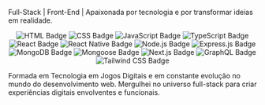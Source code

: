 Full-Stack | Front-End | Apaixonada por tecnologia e por transformar ideias em realidade.

<p align="center">
  <img src="https://img.shields.io/badge/HTML5-E34F26?style=for-the-badge&logo=html5&logoColor=white" alt="HTML Badge">
  <img src="https://img.shields.io/badge/CSS3-1572B6?style=for-the-badge&logo=css3&logoColor=white" alt="CSS Badge">  
  <img src="https://img.shields.io/badge/JavaScript-F7DF1E?style=for-the-badge&logo=javascript&logoColor=black" alt="JavaScript Badge"> 
  <img src="https://img.shields.io/badge/TypeScript-3178C6?style=for-the-badge&logo=typescript&logoColor=white" alt="TypeScript Badge">
  <img src="https://img.shields.io/badge/React-20232A?style=for-the-badge&logo=react&logoColor=61DAFB" alt="React Badge">
  <img src="https://img.shields.io/badge/React_Native-20232A?style=for-the-badge&logo=react&logoColor=61DAFB" alt="React Native Badge"> 
  <img src="https://img.shields.io/badge/Node.js-43853D?style=for-the-badge&logo=node.js&logoColor=white" alt="Node.js Badge">
  <img src="https://img.shields.io/badge/Express.js-404D59?style=for-the-badge&logo=express&logoColor=white" alt="Express.js Badge">
  <img src="https://img.shields.io/badge/MongoDB-4EA94B?style=for-the-badge&logo=mongodb&logoColor=white" alt="MongoDB Badge">
  <img src="https://img.shields.io/badge/mongoose-%234ea94b.svg?style=for-the-badge&logo=mongoose&logoColor=white" alt="Mongoose Badge">
  <img src="https://img.shields.io/badge/Next-black?style=for-the-badge&logo=next.js&logoColor=white" alt="Next.js Badge">
  <img src="https://img.shields.io/badge/GraphQL-E10098?style=for-the-badge&logo=graphql&logoColor=white" alt="GraphQL Badge">
  <img src="https://img.shields.io/badge/Tailwind_CSS-3CB371?style=for-the-badge&logo=tailwind-css&logoColor=white" alt="Tailwind CSS Badge"> 
</p>

Formada em Tecnologia em Jogos Digitais e em constante evolução no mundo do desenvolvimento web. Mergulhei no universo full-stack para criar experiências digitais envolventes e funcionais.


